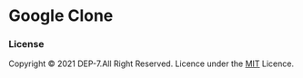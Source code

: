 # Google Clone

### License 
Copyright © 2021 DEP-7.All Right Reserved.
Licence under the [MIT](LICENSE.txt) Licence.